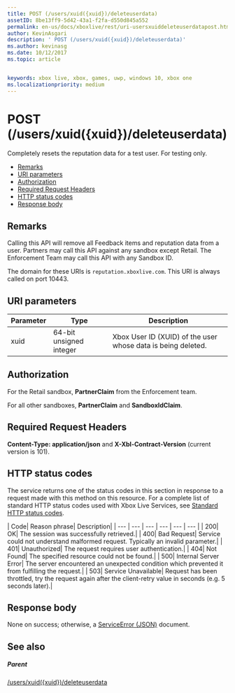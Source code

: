 ```yaml
---
title: POST (/users/xuid({xuid})/deleteuserdata)
assetID: 8be13ff9-5d42-43a1-f2fa-d550d845a552
permalink: en-us/docs/xboxlive/rest/uri-usersxuiddeleteuserdatapost.html
author: KevinAsgari
description: ' POST (/users/xuid({xuid})/deleteuserdata)'
ms.author: kevinasg
ms.date: 10/12/2017
ms.topic: article


keywords: xbox live, xbox, games, uwp, windows 10, xbox one
ms.localizationpriority: medium
---
```



# POST (/users/xuid({xuid})/deleteuserdata)
Completely resets the reputation data for a test user. For testing only.

  * [Remarks](#ID4EQ)
  * [URI parameters](#ID4E5)
  * [Authorization](#ID4EJB)
  * [Required Request Headers](#ID4E3B)
  * [HTTP status codes](#ID4EHC)
  * [Response body](#ID4EJF)

<a id="ID4EQ"></a>


## Remarks

Calling this API will remove all Feedback items and reputation data from a user. Partners may call this API against any sandbox except Retail. The Enforcement Team may call this API with any Sandbox ID.

The domain for these URIs is `reputation.xboxlive.com`. This URI is always called on port 10443.

<a id="ID4E5"></a>


## URI parameters

| Parameter| Type| Description|
| --- | --- | --- |
| xuid| 64-bit unsigned integer| Xbox User ID (XUID) of the user whose data is being deleted.|

<a id="ID4EJB"></a>


## Authorization

For the Retail sandbox, **PartnerClaim** from the Enforcement team.

For all other sandboxes, **PartnerClaim** and **SandboxIdClaim**.

<a id="ID4E3B"></a>


## Required Request Headers

**Content-Type: application/json** and **X-Xbl-Contract-Version** (current version is 101).

<a id="ID4EHC"></a>


## HTTP status codes

The service returns one of the status codes in this section in response to a request made with this method on this resource. For a complete list of standard HTTP status codes used with Xbox Live Services, see [Standard HTTP status codes](../../additional/httpstatuscodes.md).

| Code| Reason phrase| Description|
| --- | --- | --- | --- | --- | --- |
| 200| OK| The session was successfully retrieved.|
| 400| Bad Request| Service could not understand malformed request. Typically an invalid parameter.|
| 401| Unauthorized| The request requires user authentication.|
| 404| Not Found| The specified resource could not be found.|
| 500| Internal Server Error| The server encountered an unexpected condition which prevented it from fulfilling the request.|
| 503| Service Unavailable| Request has been throttled, try the request again after the client-retry value in seconds (e.g. 5 seconds later).|

<a id="ID4EJF"></a>


## Response body

None on success; otherwise, a [ServiceError (JSON)](../../json/json-serviceerror.md) document.

<a id="ID4EWF"></a>


## See also

<a id="ID4EYF"></a>


##### Parent

[/users/xuid({xuid})/deleteuserdata](uri-usersxuiddeleteuserdata.md)
